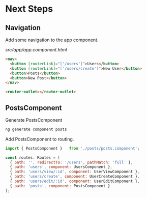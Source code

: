 # Next Steps

## Navigation
Add some navigation to the app component.

*src/app/app.component.html*
```html
<nav>
  <button [routerLink]="['/users']">Users</button>
  <button [routerLink]="['/users/create']">New User</button>
  <button>Posts</button>
  <button>New Post</button>
</nav>

<router-outlet></router-outlet>
```

## PostsComponent

Generate PostsComponent
```sh
ng generate component posts
```

Add PostsComponent to routing.
```js
import { PostsComponent }   from './posts/posts.component';

const routes: Routes = [
  { path: '', redirectTo: '/users', pathMatch: 'full' },
  { path: 'users', component: UsersComponent },
  { path: 'users/view/:id', component: UserViewComponent },
  { path: 'users/create', component: UserCreateComponent },
  { path: 'users/edit/:id', component: UserEditComponent },
  { path: 'posts', component: PostsComponent }
];
```


